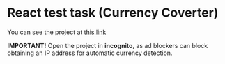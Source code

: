 # React test task (Currency Coverter)

You can see the project at [this link](https://hi-pyncho.github.io/react-currency-coverter/)

__IMPORTANT!__ Open the project in __incognito__, as ad blockers can block obtaining an IP address for automatic currency detection.